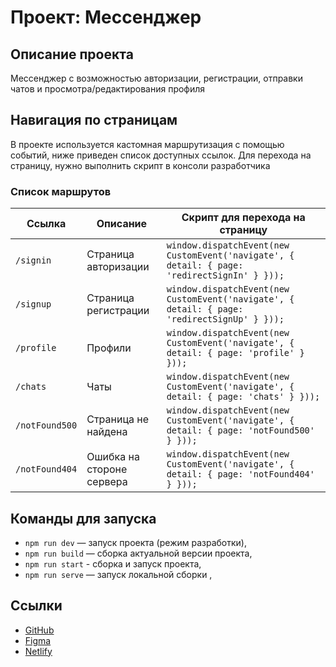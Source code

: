 # Проект: Мессенджер

## Описание проекта

Мессенджер с возможностью авторизации, регистрации, отправки чатов и просмотра/редактирования профиля

## Навигация по страницам

В проекте используется кастомная маршрутизация с помощью событий, ниже приведен список доступных ссылок. Для перехода на страницу, нужно выполнить скрипт в консоли разработчика

### Список маршрутов

| Ссылка         | Описание                  | Скрипт для перехода на страницу                                                              |
| -------------- | ------------------------- | -------------------------------------------------------------------------------------------- |
| `/signin`      | Страница авторизации      | `window.dispatchEvent(new CustomEvent('navigate', { detail: { page: 'redirectSignIn' } }));` |
| `/signup`      | Страница регистрации      | `window.dispatchEvent(new CustomEvent('navigate', { detail: { page: 'redirectSignUp' } }));` |
| `/profile`     | Профили                   | `window.dispatchEvent(new CustomEvent('navigate', { detail: { page: 'profile' } }));`        |
| `/chats`       | Чаты                      | `window.dispatchEvent(new CustomEvent('navigate', { detail: { page: 'chats' } }));`          |
| `/notFound500` | Страница не найдена       | `window.dispatchEvent(new CustomEvent('navigate', { detail: { page: 'notFound500' } }));`    |
| `/notFound404` | Ошибка на стороне сервера | `window.dispatchEvent(new CustomEvent('navigate', { detail: { page: 'notFound404' } }));`    |

## Команды для запуска

- `npm run dev` — запуск проекта (режим разработки),
- `npm run build` — сборка актуальной версии проекта,
- `npm run start` - сборка и запуск проекта,
- `npm run serve` — запуск локальной сборки ,

## Ссылки

- [GitHub](https://github.com/nikitayakovina/yandex_praktikum)
- [Figma](https://www.figma.com/design/ZPiFnVRrOhu9OxRZqZXZGh/Sprint_1?node-id=0-1&p=f&t=S8laBn2WVgdTwr92-0)
- [Netlify](https://roaring-hotteok-9aed2c.netlify.app/)
